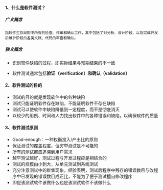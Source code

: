 #### 1、什么是软件测试？

##### 广义概念

```
指软件生存周期中所有的检查、评审和确认工作，其中包括了对分析、设计阶段、以及完成开发后维护阶段的各类文档、代码的审查和确认。
```



##### 狭义概念

- 识别软件缺陷的过程，即实际结果与预期结果的不一致

- 软件测试通常包括**验证（verification）**和**确认（validation）**



#### 2、软件测试的目的

- 测试的目的就是发现软件中的各种缺陷
- 测试只能证明软件存在缺陷，不能证明软件不存在缺陷
- 测试可以使软件中缺陷降低到一定程度，而不是彻底消灭
- 以较少的用例、时间和人力找出软件中的各种错误和缺陷，以确保软件的质量



#### 3、软件测试原则

- Good-enough：一种权衡投入/产出比的原则
- 保证测试的覆盖程度，但穷举测试是不可能的
- 所有的测试都应追溯到用户需求
- 越早测试越好，测试过程与开发过程应是相结合的
- 测试的规模由小到大，从单元测试到系统测试
- 充分注意测试中的群集现象。经验表明，测试后程序中残存的错误数目与改程序中已发现的错误数目成正比，不能为了便于测试擅自修改程序
- 即应该测试软件该做什么也应该测试软件不该做什么


